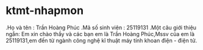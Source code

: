# ktmt-nhapmon
.Họ và tên : Trần Hoàng Phúc
.Mã số sinh viên : 25119131
.Một câu giới thiệu ngắn: Em xin chào thầy và các bạn em là Trần Hoàng Phúc,Mssv của em là 25119131,em đến từ ngành công nghệ kĩ thuật máy tính khoan điện - điện tử.

